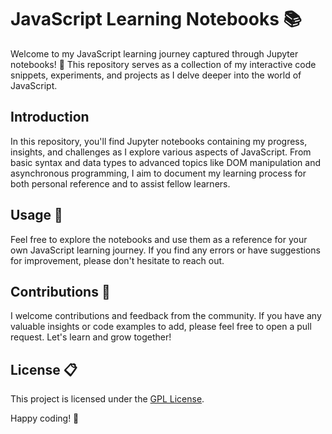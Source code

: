 # JavaScript Learning Notebooks 📚

Welcome to my JavaScript learning journey captured through Jupyter notebooks! 🚀 This repository serves as a collection of my interactive code snippets, experiments, and projects as I delve deeper into the world of JavaScript.

## Introduction

In this repository, you'll find Jupyter notebooks containing my progress, insights, and challenges as I explore various aspects of JavaScript. From basic syntax and data types to advanced topics like DOM manipulation and asynchronous programming, I aim to document my learning process for both personal reference and to assist fellow learners.

## Usage 🚀

Feel free to explore the notebooks and use them as a reference for your own JavaScript learning journey. If you find any errors or have suggestions for improvement, please don't hesitate to reach out.

## Contributions 🤝

I welcome contributions and feedback from the community. If you have any valuable insights or code examples to add, please feel free to open a pull request. Let's learn and grow together!

## License 📋

This project is licensed under the [GPL License](LICENSE).

Happy coding! 🌟
